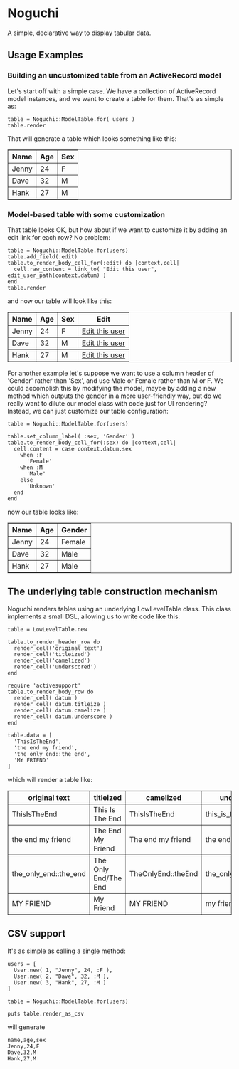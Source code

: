 Noguchi
=======

A simple, declarative way to display tabular data.

Usage Examples
--------------

### Building an uncustomized table from an ActiveRecord model ###

Let's start off with a simple case. We have a collection of ActiveRecord model instances, and we want to create a table for them. That's as simple as:

    table = Noguchi::ModelTable.for( users )
    table.render

That will generate a table which looks something like this:

<table border="1"> 
  <thead> 
    <tr> 
      <th> 
Name      </th> 
      <th> 
Age      </th> 
      <th> 
Sex      </th> 
    </tr> 
  </thead> 
  <tbody> 
    <tr> 
      <td> 
Jenny      </td> 
      <td> 
24      </td> 
      <td> 
F      </td> 
    </tr> 
    <tr> 
      <td> 
Dave      </td> 
      <td> 
32      </td> 
      <td> 
M      </td> 
    </tr> 
    <tr> 
      <td> 
Hank      </td> 
      <td> 
27      </td> 
      <td> 
M      </td> 
    </tr> 
  </tbody> 
</table> 

### Model-based table with some customization ###

That table looks OK, but how about if we want to customize it by adding an edit link for each row? No problem:

    table = Noguchi::ModelTable.for(users)
    table.add_field(:edit)
    table.to_render_body_cell_for(:edit) do |context,cell|
      cell.raw_content = link_to( "Edit this user", edit_user_path(context.datum) )
    end
    table.render

and now our table will look like this:

<table border='1'> 
  <thead> 
    <tr> 
      <th> 
Name      </th> 
      <th> 
Age      </th> 
      <th> 
Sex      </th> 
      <th> 
Edit      </th> 
    </tr> 
  </thead> 
  <tbody> 
    <tr> 
      <td> 
Jenny      </td> 
      <td> 
24      </td> 
      <td> 
F      </td> 
      <td> 
<a href='http://example.com/users/1/edit'>Edit this user</a>      </td> 
    </tr> 
    <tr> 
      <td> 
Dave      </td> 
      <td> 
32      </td> 
      <td> 
M      </td> 
      <td> 
<a href='http://example.com/users/2/edit'>Edit this user</a>      </td> 
    </tr> 
    <tr> 
      <td> 
Hank      </td> 
      <td> 
27      </td> 
      <td> 
M      </td> 
      <td> 
<a href='http://example.com/users/3/edit'>Edit this user</a>      </td> 
    </tr> 
  </tbody> 
</table>

For another example let's suppose we want to use a column header of 'Gender' rather than 'Sex', and use Male or Female rather than M or F. We could accomplish this by modifying the model, maybe by adding a new method which outputs the gender in a more user-friendly way, but do we really want to dilute our model class with code just for UI rendering? Instead, we can just customize our table configuration:

    table = Noguchi::ModelTable.for(users)
    
    table.set_column_label( :sex, 'Gender' )
    table.to_render_body_cell_for(:sex) do |context,cell|
      cell.content = case context.datum.sex
        when :F
          'Female'
        when :M
          'Male'
        else
          'Unknown'
      end
    end

now our table looks like:

<table border="1"> 
  <thead> 
    <tr> 
      <th> 
Name      </th> 
      <th> 
Age      </th> 
      <th> 
Gender      </th> 
    </tr> 
  </thead> 
  <tbody> 
    <tr> 
      <td> 
Jenny      </td> 
      <td> 
24      </td> 
      <td> 
Female      </td> 
    </tr> 
    <tr> 
      <td> 
Dave      </td> 
      <td> 
32      </td> 
      <td> 
Male      </td> 
    </tr> 
    <tr> 
      <td> 
Hank      </td> 
      <td> 
27      </td> 
      <td> 
Male      </td> 
    </tr> 
  </tbody> 
</table> 


## The underlying table construction mechanism ##

Noguchi renders tables using an underlying LowLevelTable class. This class implements a small DSL, allowing us to write code like this:


    table = LowLevelTable.new
    
    table.to_render_header_row do
      render_cell('original text')
      render_cell('titleized')
      render_cell('camelized')
      render_cell('underscored')
    end
    
    require 'activesupport'
    table.to_render_body_row do 
      render_cell( datum )
      render_cell( datum.titleize )
      render_cell( datum.camelize )
      render_cell( datum.underscore )
    end
    
    table.data = [
      'ThisIsTheEnd',
      'the end my friend',
      'the_only_end::the_end',
      'MY FRIEND'
    ]

which will render a table like:

<table border="1"> 
  <thead> 
    <tr> 
      <th> 
original text      </th> 
      <th> 
titleized      </th> 
      <th> 
camelized      </th> 
      <th> 
underscored      </th> 
    </tr> 
  </thead> 
  <tbody> 
    <tr> 
      <td> 
ThisIsTheEnd      </td> 
      <td> 
This Is The End      </td> 
      <td> 
ThisIsTheEnd      </td> 
      <td> 
this_is_the_end      </td> 
    </tr> 
    <tr> 
      <td> 
the end my friend      </td> 
      <td> 
The End My Friend      </td> 
      <td> 
The end my friend      </td> 
      <td> 
the end my friend      </td> 
    </tr> 
    <tr> 
      <td> 
the_only_end::the_end      </td> 
      <td> 
The Only End/The End      </td> 
      <td> 
TheOnlyEnd::theEnd      </td> 
      <td> 
the_only_end/the_end      </td> 
    </tr> 
    <tr> 
      <td> 
MY FRIEND      </td> 
      <td> 
My Friend      </td> 
      <td> 
MY FRIEND      </td> 
      <td> 
my friend      </td> 
    </tr> 
  </tbody> 
</table> 

## CSV support ##

It's as simple as calling a single method:

    users = [
      User.new( 1, "Jenny", 24, :F ),
      User.new( 2, "Dave", 32, :M ),
      User.new( 3, "Hank", 27, :M )
    ]
    
    table = Noguchi::ModelTable.for(users)
    
    puts table.render_as_csv

will generate

    name,age,sex
    Jenny,24,F
    Dave,32,M
    Hank,27,M

